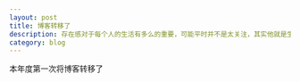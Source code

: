 ```yaml
---
layout: post
title: 博客转移了
description: 存在感对于每个人的生活有多么的重要，可能平时并不是太关注，其实他就是生活的全部
category: blog
---
```


本年度第一次将博客转移了



[BeiYuu]:    http://beiyuu.com  "BeiYuu"
